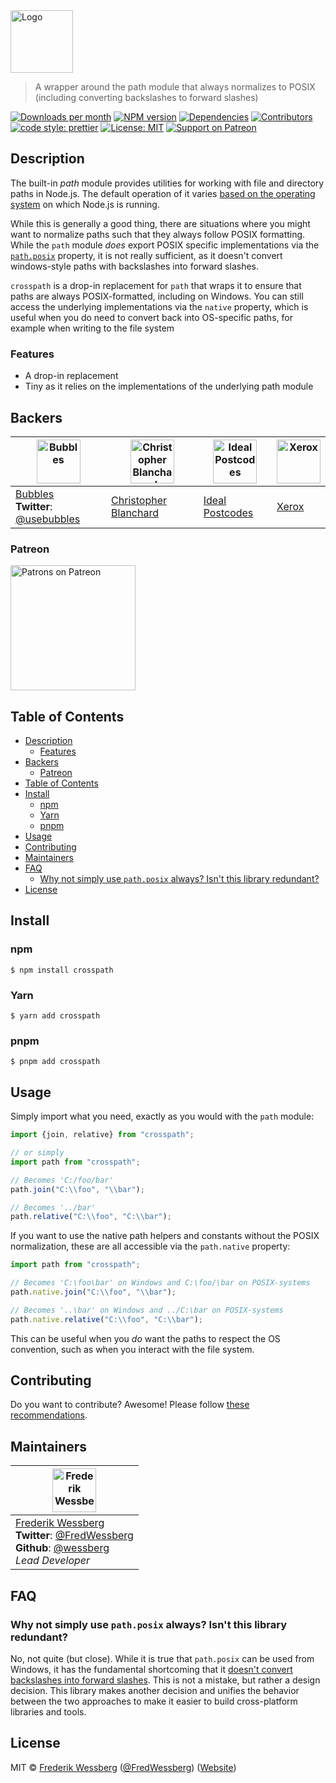 <!-- SHADOW_SECTION_LOGO_START -->

<div><img alt="Logo" src="https://raw.githubusercontent.com/wessberg/crosspath/master/documentation/asset/logo.png" height="100"   /></div>

<!-- SHADOW_SECTION_LOGO_END -->

<!-- SHADOW_SECTION_DESCRIPTION_SHORT_START -->

> A wrapper around the path module that always normalizes to POSIX (including converting backslashes to forward slashes)

<!-- SHADOW_SECTION_DESCRIPTION_SHORT_END -->

<!-- SHADOW_SECTION_BADGES_START -->

<a href="https://npmcharts.com/compare/crosspath?minimal=true"><img alt="Downloads per month" src="https://img.shields.io/npm/dm/crosspath.svg"    /></a>
<a href="https://www.npmjs.com/package/crosspath"><img alt="NPM version" src="https://badge.fury.io/js/crosspath.svg"    /></a>
<a href="https://david-dm.org/wessberg/crosspath"><img alt="Dependencies" src="https://img.shields.io/david/wessberg%2Fcrosspath.svg"    /></a>
<a href="https://github.com/wessberg/crosspath/graphs/contributors"><img alt="Contributors" src="https://img.shields.io/github/contributors/wessberg%2Fcrosspath.svg"    /></a>
<a href="https://github.com/prettier/prettier"><img alt="code style: prettier" src="https://img.shields.io/badge/code_style-prettier-ff69b4.svg"    /></a>
<a href="https://opensource.org/licenses/MIT"><img alt="License: MIT" src="https://img.shields.io/badge/License-MIT-yellow.svg"    /></a>
<a href="https://www.patreon.com/bePatron?u=11315442"><img alt="Support on Patreon" src="https://img.shields.io/badge/patreon-donate-green.svg"    /></a>

<!-- SHADOW_SECTION_BADGES_END -->

<!-- SHADOW_SECTION_DESCRIPTION_LONG_START -->

## Description

<!-- SHADOW_SECTION_DESCRIPTION_LONG_END -->

The built-in _path_ module provides utilities for working with file and directory paths in Node.js. The default operation
of it varies [based on the operating system](https://nodejs.org/api/path.html#path_windows_vs_posix) on which Node.js is running.

While this is generally a good thing, there are situations where you might want to normalize paths such that they always follow POSIX formatting.
While the `path` module _does_ export POSIX specific implementations via the [`path.posix`](https://nodejs.org/api/path.html#path_path_posix) property,
it is not really sufficient, as it doesn't convert windows-style paths with backslashes into forward slashes.

`crosspath` is a drop-in replacement for `path` that wraps it to ensure that paths are always POSIX-formatted, including on Windows.
You can still access the underlying implementations via the `native` property, which is useful when you do need to convert back into OS-specific
paths, for example when writing to the file system

<!-- SHADOW_SECTION_FEATURES_START -->

### Features

<!-- SHADOW_SECTION_FEATURES_END -->

- A drop-in replacement
- Tiny as it relies on the implementations of the underlying path module

<!-- SHADOW_SECTION_FEATURE_IMAGE_START -->

<!-- SHADOW_SECTION_FEATURE_IMAGE_END -->

<!-- SHADOW_SECTION_BACKERS_START -->

## Backers

| <a href="https://usebubbles.com"><img alt="Bubbles" src="https://uploads-ssl.webflow.com/5d682047c28b217055606673/5e5360be16879c1d0dca6514_icon-thin-128x128%402x.png" height="70"   /></a> | <a href="https://github.com/cblanc"><img alt="Christopher Blanchard" src="https://avatars0.githubusercontent.com/u/2160685?s=400&v=4" height="70"   /></a> | <a href="https://github.com/ideal-postcodes"><img alt="Ideal Postcodes" src="https://avatars.githubusercontent.com/u/4996310?s=200&v=4" height="70"   /></a> | <a href="https://www.xerox.com"><img alt="Xerox" src="https://avatars.githubusercontent.com/u/9158512?s=200&v=4" height="70"   /></a> |
| ------------------------------------------------------------------------------------------------------------------------------------------------------------------------------------------- | ---------------------------------------------------------------------------------------------------------------------------------------------------------- | ------------------------------------------------------------------------------------------------------------------------------------------------------------ | ------------------------------------------------------------------------------------------------------------------------------------- |
| [Bubbles](https://usebubbles.com)<br><strong>Twitter</strong>: [@usebubbles](https://twitter.com/usebubbles)                                                                                | [Christopher Blanchard](https://github.com/cblanc)                                                                                                         | [Ideal Postcodes](https://github.com/ideal-postcodes)                                                                                                        | [Xerox](https://www.xerox.com)                                                                                                        |

### Patreon

<a href="https://www.patreon.com/bePatron?u=11315442"><img alt="Patrons on Patreon" src="https://img.shields.io/endpoint.svg?url=https%3A%2F%2Fshieldsio-patreon.vercel.app%2Fapi%3Fusername%3Dwessberg%26type%3Dpatrons"  width="200"  /></a>

<!-- SHADOW_SECTION_BACKERS_END -->

<!-- SHADOW_SECTION_TOC_START -->

## Table of Contents

- [Description](#description)
  - [Features](#features)
- [Backers](#backers)
  - [Patreon](#patreon)
- [Table of Contents](#table-of-contents)
- [Install](#install)
  - [npm](#npm)
  - [Yarn](#yarn)
  - [pnpm](#pnpm)
- [Usage](#usage)
- [Contributing](#contributing)
- [Maintainers](#maintainers)
- [FAQ](#faq)
  - [Why not simply use `path.posix` always? Isn't this library redundant?](#why-not-simply-use-pathposix-always-isnt-this-library-redundant)
- [License](#license)

<!-- SHADOW_SECTION_TOC_END -->

<!-- SHADOW_SECTION_INSTALL_START -->

## Install

### npm

```
$ npm install crosspath
```

### Yarn

```
$ yarn add crosspath
```

### pnpm

```
$ pnpm add crosspath
```

<!-- SHADOW_SECTION_INSTALL_END -->

<!-- SHADOW_SECTION_USAGE_START -->

## Usage

<!-- SHADOW_SECTION_USAGE_END -->

Simply import what you need, exactly as you would with the `path` module:

```ts
import {join, relative} from "crosspath";

// or simply
import path from "crosspath";

// Becomes 'C:/foo/bar'
path.join("C:\\foo", "\\bar");

// Becomes '../bar'
path.relative("C:\\foo", "C:\\bar");
```

If you want to use the native path helpers and constants without the POSIX normalization, these are all accessible
via the `path.native` property:

```ts
import path from "crosspath";

// Becomes 'C:\foo\bar' on Windows and C:\foo/\bar on POSIX-systems
path.native.join("C:\\foo", "\\bar");

// Becomes '..\bar' on Windows and ../C:\bar on POSIX-systems
path.native.relative("C:\\foo", "C:\\bar");
```

This can be useful when you _do_ want the paths to respect the OS convention, such as when you interact with the file system.

<!-- SHADOW_SECTION_CONTRIBUTING_START -->

## Contributing

Do you want to contribute? Awesome! Please follow [these recommendations](./CONTRIBUTING.md).

<!-- SHADOW_SECTION_CONTRIBUTING_END -->

<!-- SHADOW_SECTION_MAINTAINERS_START -->

## Maintainers

| <a href="mailto:frederikwessberg@hotmail.com"><img alt="Frederik Wessberg" src="https://avatars2.githubusercontent.com/u/20454213?s=460&v=4" height="70"   /></a>                                                                |
| -------------------------------------------------------------------------------------------------------------------------------------------------------------------------------------------------------------------------------- |
| [Frederik Wessberg](mailto:frederikwessberg@hotmail.com)<br><strong>Twitter</strong>: [@FredWessberg](https://twitter.com/FredWessberg)<br><strong>Github</strong>: [@wessberg](https://github.com/wessberg)<br>_Lead Developer_ |

<!-- SHADOW_SECTION_MAINTAINERS_END -->

<!-- SHADOW_SECTION_FAQ_START -->

## FAQ

<!-- SHADOW_SECTION_FAQ_END -->

### Why not simply use `path.posix` always? Isn't this library redundant?

No, not quite (but close). While it is true that `path.posix` can be used from Windows, it has the fundamental
shortcoming that it [doesn't convert backslashes into forward slashes](https://nodejs.org/api/path.html#path_path_normalize_path).
This is not a mistake, but rather a design decision. This library makes another decision and unifies the behavior between
the two approaches to make it easier to build cross-platform libraries and tools.

<!-- SHADOW_SECTION_LICENSE_START -->

## License

MIT © [Frederik Wessberg](mailto:frederikwessberg@hotmail.com) ([@FredWessberg](https://twitter.com/FredWessberg)) ([Website](https://github.com/wessberg))

<!-- SHADOW_SECTION_LICENSE_END -->
